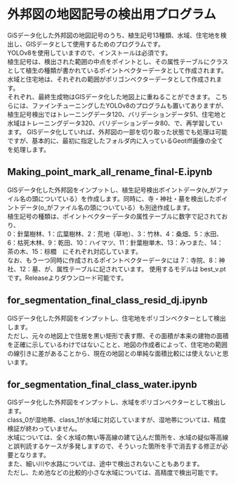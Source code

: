 # 外邦図の地図記号の検出用プログラム
GiSデータ化した外邦図の地図記号のうち、植生記号13種類、水域、住宅地を検出し、GISデータとして使用するためのプログラムです。    
YOLOv8を使用していますので、インストールは必須です。    
植生記号は、検出された範囲の中点をポイントとし、その属性テーブルにクラスとして植生の種類が書かれているポイントベクターデータとして作成されます。水域と住宅地は、それぞれの範囲がポリゴンベクターデータとして作成されます。    
それぞれ、最終生成物はGISデータ化した地図上に重ねることができます。
こちらには、ファインチューニングしたYOLOv8のプログラムも置いてありますが、植生記号検出ではトレーニングデータ120、バリデーションデータ51、住宅地と水域はトレーニングデータ320、バリデーションデータ80、で、再学習しています。
GISデータ化していれば、外邦図の一部を切り取った状態でも処理は可能ですが、基本的に、最初に指定したフォルダ内に入っているGeotiff画像の全てを処理します。

## Making_point_mark_all_rename_final-E.ipynb
GISデータ化した外邦図をインプットし、植生記号検出ポイントデータ(v_がファイル名の頭についている）を作成します。同時に、寺・神社・墓を検出したポイントデータ(o_がファイル名の頭についている）も別途作成します。    
植生記号の種類は、ポイントベクターデータの属性テーブルに数字で記されており、    
0：針葉樹林、1：広葉樹林、2：荒地（草地）、3：竹林、4：桑畑、5：水田、6：枯死木林、9：乾田、10：ハイマツ、11：針葉樹単木、13：みつまた、14：茶の木、15：棕櫚　にそれぞれ対応しています。    
なお、もう一つ同時に作成されるポイントベクターデータには
7：寺院、8：神社、12：墓、が、属性テーブルに記されています。
使用するモデルは
best_v.ptです。Releaseよりダウンロード可能です。

## for_segmentation_final_class_resid_dj.ipynb
GISデータ化した外邦図をインプットし、住宅地をポリゴンベクターとして検出します。    
ただし、元々の地図上で住居を黒い矩形で表す際、その面積が本来の建物の面積を正確に示しているわけではないことと、地図の作成者によって、住宅地の範囲の線引きに差があることから、現在の地図との単純な面積比較には使えないと思います。    
## for_segmentation_final_class_water.ipynb
GISデータ化した外邦図をインプットし、水域をポリゴンベクターとして検出します。   
class_0が湿地帯、class_1が水域に対応していますが、湿地帯については、精度検証が終わっていません。    
水域については、全く水域の無い等高線の建て込んだ箇所を、水域の疑似等高線と誤判読するケースが多発しますので、そういった箇所を手で消去する修正が必要となります。    
また、細い川や水路については、途中で検出されないこともあります。    
ただし、ため池などの比較的小さな水域については、高精度で検出可能です。


